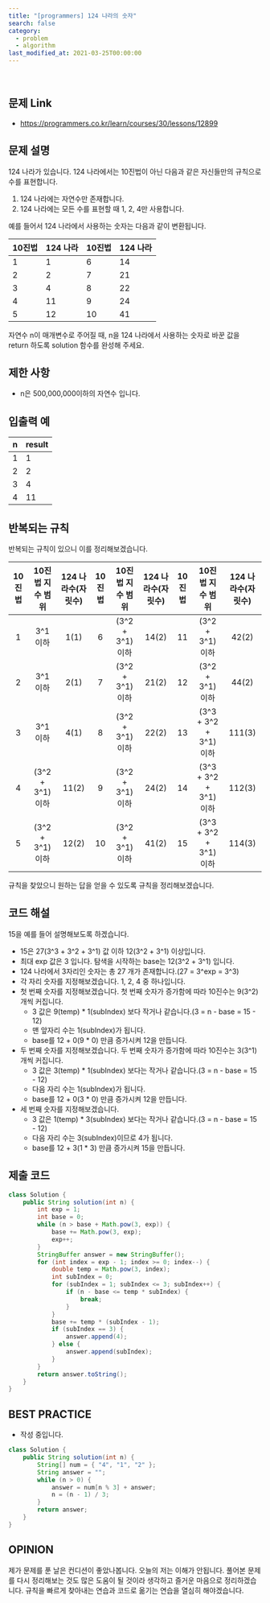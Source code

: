 ```yaml
---
title: "[programmers] 124 나라의 숫자"
search: false
category:
  - problem
  - algorithm
last_modified_at: 2021-03-25T00:00:00
---
```


<br>

## 문제 Link
- <https://programmers.co.kr/learn/courses/30/lessons/12899>

## 문제 설명
124 나라가 있습니다. 124 나라에서는 10진법이 아닌 다음과 같은 자신들만의 규칙으로 수를 표현합니다. 

1. 124 나라에는 자연수만 존재합니다.
1. 124 나라에는 모든 수를 표현할 때 1, 2, 4만 사용합니다.

예를 들어서 124 나라에서 사용하는 숫자는 다음과 같이 변환됩니다.

| 10진법 | 124 나라 | 10진법 | 124 나라 |
|---|---|---|---|
| 1 | 1 | 6 | 14 |
| 2 | 2 | 7 | 21 |
| 3 | 4 | 8 | 22 |
| 4 | 11 | 9 | 24 |
| 5 | 12 | 10 | 41 |

자연수 n이 매개변수로 주어질 때, n을 124 나라에서 사용하는 숫자로 바꾼 값을 return 하도록 solution 함수를 완성해 주세요. 

## 제한 사항
- n은 500,000,000이하의 자연수 입니다.

## 입출력 예

| n | result |
|---|---|
| 1 | 1 |
| 2 | 2 |
| 3 | 4 |
| 4 | 11 |

## 반복되는 규칙
반복되는 규칙이 있으니 이를 정리해보겠습니다.

| 10진법 | 10진법 지수 범위 | 124 나라수(자릿수) | 10진법 | 10진법 지수 범위 | 124 나라수(자릿수) | 10진법 | 10진법 지수 범위 | 124 나라수(자릿수) |
|:---:|:---:|:---:|:---:|:---:|:---:|:---:|:---:|:---:|
| 1 | 3^1 이하 | 1(1) | 6 | (3^2 + 3^1) 이하 | 14(2) | 11 | (3^2 + 3^1) 이하 | 42(2) |
| 2 | 3^1 이하 | 2(1) | 7 | (3^2 + 3^1) 이하 | 21(2) | 12 | (3^2 + 3^1) 이하 | 44(2) |
| 3 | 3^1 이하 | 4(1) | 8 | (3^2 + 3^1) 이하| 22(2) | 13 | (3^3 + 3^2 + 3^1) 이하 | 111(3) |
| 4 | (3^2 + 3^1) 이하 | 11(2) | 9 | (3^2 + 3^1) 이하 | 24(2) | 14 | (3^3 + 3^2 + 3^1) 이하 | 112(3) |
| 5 | (3^2 + 3^1) 이하 | 12(2) | 10 | (3^2 + 3^1) 이하 | 41(2) | 15 | (3^3 + 3^2 + 3^1) 이하 | 114(3) |

규칙을 찾았으니 원하는 답을 얻을 수 있도록 규칙을 정리해보겠습니다. 

## 코드 해설
15을 예를 들어 설명해보도록 하겠습니다. 
- 15은 27(3^3 + 3^2 + 3^1) 값 이하 12(3^2 + 3^1) 이상입니다. 
- 최대 exp 값은 3 입니다. 탐색을 시작하는 base는 12(3^2 + 3^1) 입니다.
- 124 나라에서 3자리인 숫자는 총 27 개가 존재합니다.(27 = 3^exp = 3^3)
- 각 자리 숫자를 지정해보겠습니다. 1, 2, 4 중 하나입니다.
- 첫 번째 숫자를 지정해보겠습니다. 첫 번째 숫자가 증가함에 따라 10진수는 9(3^2)개씩 커집니다. 
    - 3 값은 9(temp) * 1(subIndex) 보다 작거나 같습니다.(3 = n - base = 15 - 12)
    - 맨 앞자리 수는 1(subIndex)가 됩니다.
    - base를 12 + 0(9 * 0) 만큼 증가시켜 12을 만듭니다.
- 두 번째 숫자를 지정해보겠습니다. 두 번째 숫자가 증가함에 따라 10진수는 3(3^1)개씩 커집니다. 
    - 3 값은 3(temp) * 1(subIndex) 보다는 작거나 같습니다.(3 = n - base = 15 - 12)
    - 다음 자리 수는 1(subIndex)가 됩니다.
    - base를 12 + 0(3 * 0) 만큼 증가시켜 12을 만듭니다.
- 세 번째 숫자를 지정해보겠습니다.
    - 3 값은 1(temp) * 3(subIndex) 보다는 작거나 같습니다.(3 = n - base = 15 - 12)
    - 다음 자리 수는 3(subIndex)이므로 4가 됩니다.
    - base를 12 + 3(1 * 3) 만큼 증가시켜 15을 만듭니다.

## 제출 코드

```java
class Solution {
    public String solution(int n) {
        int exp = 1;
        int base = 0;
        while (n > base + Math.pow(3, exp)) {
            base += Math.pow(3, exp);
            exp++;
        }
        StringBuffer answer = new StringBuffer();
        for (int index = exp - 1; index >= 0; index--) {
            double temp = Math.pow(3, index);
            int subIndex = 0;
            for (subIndex = 1; subIndex <= 3; subIndex++) {
                if (n - base <= temp * subIndex) {
                    break;
                }
            }
            base += temp * (subIndex - 1);
            if (subIndex == 3) {
                answer.append(4);
            } else {
                answer.append(subIndex);
            }
        }
        return answer.toString();
    }
}
```

## BEST PRACTICE
- 작성 중입니다.

```java
class Solution {
    public String solution(int n) {
        String[] num = { "4", "1", "2" };
        String answer = "";
        while (n > 0) {
            answer = num[n % 3] + answer;
            n = (n - 1) / 3;
        }
        return answer;
    }
}
```

## OPINION
제가 문제를 푼 날은 컨디션이 좋았나봅니다. 
오늘의 저는 이해가 안됩니다. 
풀어본 문제를 다시 정리해보는 것도 많은 도움이 될 것이라 생각하고 즐거운 마음으로 정리하겠습니다. 
규칙을 빠르게 찾아내는 연습과 코드로 옮기는 연습을 열심히 해야겠습니다. 